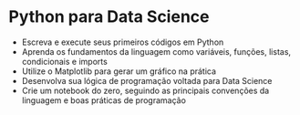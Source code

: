 # Python para Data Science
- Escreva e execute seus primeiros códigos em Python
- Aprenda os fundamentos da linguagem como variáveis, funções, listas, condicionais e imports
- Utilize o Matplotlib para gerar um gráfico na prática
- Desenvolva sua lógica de programação voltada para Data Science
- Crie um notebook do zero, seguindo as principais convenções da linguagem e boas práticas de programação
